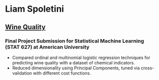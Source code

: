 # Liam Spoletini
## [Wine Quality](https://github.com/Lspoletini/WineHearts)
### Final Project Submission for Statistical Machine Learning (STAT 627) at American University
- Compared ordinal and multinomial logistic regression techniques for predicting wine quality with a dataset of chemical indicators.
- Reduced dimensionality using Principal Components, tuned via cross-validation with different cost functions.
